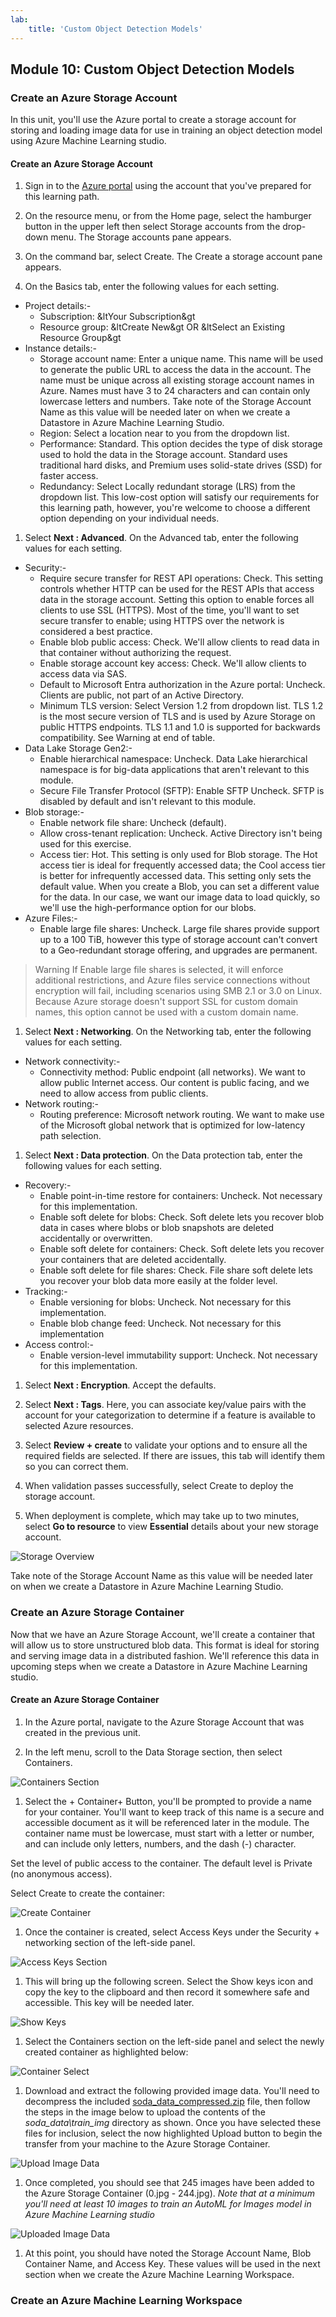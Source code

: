 ```yaml
---
lab:
    title: 'Custom Object Detection Models'
---
```

## Module 10: Custom Object Detection Models

### Create an Azure Storage Account
In this unit, you'll use the Azure portal to create a storage account for storing and loading image data for use in training an object detection model using Azure Machine Learning studio.

#### Create an Azure Storage Account
1. Sign in to the [Azure portal](https://portal.azure.com/) using the account that you've prepared for this learning path.

1. On the resource menu, or from the Home page, select the hamburger button in the upper left then select Storage accounts from the drop-down menu. The Storage accounts pane appears.

1. On the command bar, select Create. The Create a storage account pane appears.

1. On the Basics tab, enter the following values for each setting.
- Project details:- 
  - Subscription: &ltYour Subscription&gt
  - Resource group: &ltCreate New&gt OR &ltSelect an Existing Resource Group&gt
- Instance details:-
  - Storage account name: Enter a unique name. This name will be used to generate the public URL to access the data in the account. The name must be unique across all existing storage account names in Azure. Names must have 3 to 24 characters and can contain only lowercase letters and numbers. Take note of the Storage Account Name as this value will be needed later on when we create a Datastore in Azure Machine Learning Studio.
  - Region: Select a location near to you from the dropdown list.
  - Performance: Standard. This option decides the type of disk storage used to hold the data in the Storage account. Standard uses traditional hard disks, and Premium uses solid-state drives (SSD) for faster access.
  - Redundancy: Select Locally redundant storage (LRS) from the dropdown list. This low-cost option will satisfy our requirements for this learning path, however, you're welcome to choose a different option depending on your individual needs.

1. Select **Next : Advanced**. On the Advanced tab, enter the following values for each setting.
- Security:-
  - Require secure transfer for REST API operations: Check. This setting controls whether HTTP can be used for the REST APIs that access data in the storage account. Setting this option to enable forces all clients to use SSL (HTTPS). Most of the time, you'll want to set secure transfer to enable; using HTTPS over the network is considered a best practice.
  - Enable blob public access: Check. We'll allow clients to read data in that container without authorizing the request.
  - Enable storage account key access: Check. We'll allow clients to access data via SAS.
  - Default to Microsoft Entra authorization in the Azure portal: Uncheck. Clients are public, not part of an Active Directory.
  - Minimum TLS version: Select Version 1.2 from dropdown list. TLS 1.2 is the most secure version of TLS and is used by Azure Storage on public HTTPS endpoints. TLS 1.1 and 1.0 is supported for backwards compatibility. See Warning at end of table.
- Data Lake Storage Gen2:- 
  - Enable hierarchical namespace: Uncheck. Data Lake hierarchical namespace is for big-data applications that aren't relevant to this module.
  - Secure File Transfer Protocol (SFTP): Enable SFTP	Uncheck. SFTP is disabled by default and isn't relevant to this module.
- Blob storage:-
  - Enable network file share: Uncheck (default).
  - Allow cross-tenant replication: Uncheck. Active Directory isn't being used for this exercise.
  - Access tier: Hot. This setting is only used for Blob storage. The Hot access tier is ideal for frequently accessed data; the Cool access tier is better for infrequently accessed data. This setting only sets the default value. When you create a Blob, you can set a different value for the data. In our case, we want our image data to load quickly, so we'll use the high-performance option for our blobs.
- Azure Files:-
  - Enable large file shares: Uncheck. Large file shares provide support up to a 100 TiB, however this type of storage account can't convert to a Geo-redundant storage offering, and upgrades are permanent.

> Warning
> If Enable large file shares is selected, it will enforce additional restrictions, and Azure files service connections without encryption will fail, including scenarios using SMB 2.1 or 3.0 on Linux. Because Azure storage doesn't support SSL for custom domain names, this option cannot be used with a custom domain name.

1. Select **Next : Networking**. On the Networking tab, enter the following values for each setting.
- Network connectivity:- 
  - Connectivity method: Public endpoint (all networks). We want to allow public Internet access. Our content is public facing, and we need to allow access from public clients.
- Network routing:-
  - Routing preference: Microsoft network routing. We want to make use of the Microsoft global network that is optimized for low-latency path selection. 

1. Select **Next : Data protection**. On the Data protection tab, enter the following values for each setting.
- Recovery:-
  - Enable point-in-time restore for containers: Uncheck. Not necessary for this implementation.
  - Enable soft delete for blobs: Check. Soft delete lets you recover blob data in cases where blobs or blob snapshots are deleted accidentally or overwritten.
  - Enable soft delete for containers: Check. Soft delete lets you recover your containers that are deleted accidentally.
  - Enable soft delete for file shares: Check. File share soft delete lets you recover your blob data more easily at the folder level.
- Tracking:- 
  - Enable versioning for blobs: Uncheck. Not necessary for this implementation.
  - Enable blob change feed: Uncheck. Not necessary for this implementation
- Access control:-
  - Enable version-level immutability support: Uncheck. Not necessary for this implementation.

1. Select **Next : Encryption**. Accept the defaults.

1. Select **Next : Tags**. Here, you can associate key/value pairs with the account for your categorization to determine if a feature is available to selected Azure resources.

1. Select **Review + create** to validate your options and to ensure all the required fields are selected. If there are issues, this tab will identify them so you can correct them.

1. When validation passes successfully, select Create to deploy the storage account.

1. When deployment is complete, which may take up to two minutes, select **Go to resource** to view **Essential** details about your new storage account.

![Storage Overview](../images/10/3-storage-overview.png)

Take note of the Storage Account Name as this value will be needed later on when we create a Datastore in Azure Machine Learning Studio.

### Create an Azure Storage Container
Now that we have an Azure Storage Account, we'll create a container that will allow us to store unstructured blob data. This format is ideal for storing and serving image data in a distributed fashion. We'll reference this data in upcoming steps when we create a Datastore in Azure Machine Learning studio.

#### Create an Azure Storage Container
1. In the Azure portal, navigate to the Azure Storage Account that was created in the previous unit.

1. In the left menu, scroll to the Data Storage section, then select Containers.

![Containers Section](../images/10/4-containers-section.png)

1. Select the + Container+ Button, you'll be prompted to provide a name for your container. You'll want to keep track of this name is a secure and accessible document as it will be referenced later in the module. The container name must be lowercase, must start with a letter or number, and can include only letters, numbers, and the dash (-) character.

Set the level of public access to the container. The default level is Private (no anonymous access).

Select Create to create the container:

![Create Container](../images/10/4-create-container.png)

1. Once the container is created, select Access Keys under the Security + networking section of the left-side panel.

![Access Keys Section](../images/10/4-access-keys-section.png)

1. This will bring up the following screen. Select the Show keys icon and copy the key to the clipboard and then record it somewhere safe and accessible. This key will be needed later.

![Show Keys](../images/10/4-show-keys.png)

1. Select the Containers section on the left-side panel and select the newly created container as highlighted below:

![Container Select](../images/10/4-container-select.png)

1. Download and extract the following provided image data. You'll need to decompress the included [soda_data_compressed.zip](https://github.com/microsoft/Develop-Custom-Object-Detection-Models-with-NVIDIA-and-Azure-ML-Studio/raw/main/soda_data_compressed.zip) file, then follow the steps in the image below to upload the contents of the _soda_data\train_img_ directory as shown. Once you have selected these files for inclusion, select the now highlighted Upload button to begin the transfer from your machine to the Azure Storage Container.

![Upload Image Data](../images/10/4-upload-image-data.png)

1. Once completed, you should see that 245 images have been added to the Azure Storage Container (0.jpg - 244.jpg). *Note that at a minimum you'll need at least 10 images to train an AutoML for Images model in Azure Machine Learning studio*

![Uploaded Image Data](../images/10/4-uploaded-image-data.png)

1. At this point, you should have noted the Storage Account Name, Blob Container Name, and Access Key. These values will be used in the next section when we create the Azure Machine Learning Workspace.

### Create an Azure Machine Learning Workspace
